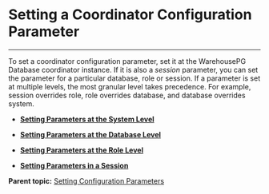 # Setting a Coordinator Configuration Parameter
---

To set a coordinator configuration parameter, set it at the WarehousePG Database coordinator instance. If it is also a *session* parameter, you can set the parameter for a particular database, role or session. If a parameter is set at multiple levels, the most granular level takes precedence. For example, session overrides role, role overrides database, and database overrides system.

-   **[Setting Parameters at the System Level](../topics/g-setting-parameters-at-the-system-level.html)**  

-   **[Setting Parameters at the Database Level](../topics/g-setting-parameters-at-the-database-level.html)**  

-   **[Setting Parameters at the Role Level](../topics/g-setting-parameters-at-the-role-level.html)**  

-   **[Setting Parameters in a Session](../topics/g-setting-parameters-in-a-session.html)**  


**Parent topic:** [Setting Configuration Parameters](../topics/g-setting-configuration-parameters.html)

